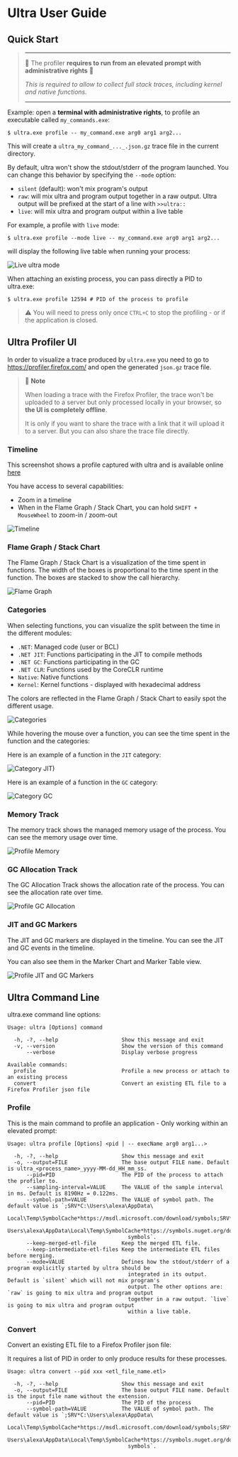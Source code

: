 # Ultra User Guide

## Quick Start

> ____
> 🚨 The profiler **requires to run from an elevated prompt with administrative rights** 🚨 
>
> _This is required to allow to collect full stack traces, including kernel and native functions._
> ____

Example: open a **terminal with administrative rights**, to profile an executable called `my_commands.exe`:

```console
$ ultra.exe profile -- my_command.exe arg0 arg1 arg2...
```

This will create a `ultra_my_command_..._.json.gz` trace file in the current directory.

By default, ultra won't show the stdout/stderr of the program launched. You can change this behavior by specifying the `--mode` option:

- `silent` (default): won't mix program's output
- `raw`: will mix ultra and program output together in a raw output. Ultra output will be prefixed at the start of a line with `>>ultra::`
- `live`: will mix ultra and program output within a live table

For example, a profile with `live` mode:

```console
$ ultra.exe profile --mode live -- my_command.exe arg0 arg1 arg2...
```

will display the following live table when running your process:

![Live ultra mode](profile_mode_live.png)

When attaching an existing process, you can pass directly a PID to ultra.exe:

```console
$ ultra.exe profile 12594 # PID of the process to profile
```

> ⚠️ You will need to press only once `CTRL+C` to stop the profiling - or if the application is closed.


## Ultra Profiler UI

In order to visualize a trace produced by `ultra.exe` you need to go to https://profiler.firefox.com/ and open the generated `json.gz` trace file.

> :notebook: **Note**
> 
> When loading a trace with the Firefox Profiler, the trace won't be uploaded to a server but only processed locally in your browser, so **the UI is completely offline**.
> 
> It is only if you want to share the trace with a link that it will upload it to a server. But you can also share the trace file directly.

### Timeline

This screenshot shows a profile captured with ultra and is available online [here](https://share.firefox.dev/3Cya7YW)

You have access to several capabilities:
- Zoom in a timeline
- When in the Flame Graph / Stack Chart, you can hold `SHIFT + MouseWheel` to zoom-in / zoom-out

![Timeline](profile_example.png)

### Flame Graph / Stack Chart

The Flame Graph / Stack Chart is a visualization of the time spent in functions. The width of the boxes is proportional to the time spent in the function. The boxes are stacked to show the call hierarchy.

![Flame Graph](profile_flame_graph.png)

### Categories

When selecting functions, you can visualize the split between the time in the different modules:

- `.NET`: Managed code (user or BCL)
- `.NET JIT`: Functions participating in the JIT to compile methods
- `.NET GC`: Functions participating in the GC
- `.NET CLR`: Functions used by the CoreCLR runtime
- `Native`: Native functions
- `Kernel`: Kernel functions - displayed with hexadecimal address

The colors are reflected in the Flame Graph / Stack Chart to easily spot the different usage.

![Categories](profile_categories.png)

While hovering the mouse over a function, you can see the time spent in the function and the categories:

Here is an example of a function in the `JIT` category:

![Category JIT)](profile_category_JIT.png)


Here is an example of a function in the `GC` category:

![Category GC](profile_category_GC.png)

### Memory Track

The memory track shows the managed memory usage of the process. You can see the memory usage over time.

![Profile Memory](profile_memory.png)

### GC Allocation Track

The GC Allocation Track shows the allocation rate of the process. You can see the allocation rate over time.

![Profile GC Allocation](profile_gc_alloc.png)

### JIT and GC Markers

The JIT and GC markers are displayed in the timeline. You can see the JIT and GC events in the timeline.

You can also see them in the Marker Chart and Marker Table view.

![Profile JIT and GC Markers](profile_markers.png)

## Ultra Command Line

ultra.exe command line options:

```console
Usage: ultra [Options] command

  -h, -?, --help                    Show this message and exit
  -v, --version                     Show the version of this command
      --verbose                     Display verbose progress

Available commands:
  profile                           Profile a new process or attach to an existing process
  convert                           Convert an existing ETL file to a Firefox Profiler json file
```

### Profile

This is the main command to profile an application - Only working within an elevated prompt:

```console
Usage: ultra profile [Options] <pid | -- execName arg0 arg1...>

  -h, -?, --help                    Show this message and exit
  -o, --output=FILE                 The base output FILE name. Default is ultra_<process_name>_yyyy-MM-dd_HH_mm_ss.
      --pid=PID                     The PID of the process to attach the profiler to.
      --sampling-interval=VALUE     The VALUE of the sample interval in ms. Default is 8190Hz = 0.122ms.
      --symbol-path=VALUE           The VALUE of symbol path. The default value is `;SRV*C:\Users\alexa\AppData\
                                      Local\Temp\SymbolCache*https://msdl.microsoft.com/download/symbols;SRV*C:\
                                      Users\alexa\AppData\Local\Temp\SymbolCache*https://symbols.nuget.org/download/
                                      symbols`.
      --keep-merged-etl-file        Keep the merged ETL file.
      --keep-intermediate-etl-files Keep the intermediate ETL files before merging.
      --mode=VALUE                  Defines how the stdout/stderr of a program explicitly started by ultra should be
                                      integrated in its output. Default is `silent` which will not mix program's
                                      output. The other options are: `raw` is going to mix ultra and program output
                                      together in a raw output. `live` is going to mix ultra and program output
                                      within a live table.
```

### Convert

Convert an existing ETL file to a Firefox Profiler json file:

It requires a list of PID in order to only produce results for these processes. 

```console
Usage: ultra convert --pid xxx <etl_file_name.etl>

  -h, -?, --help                    Show this message and exit
  -o, --output=FILE                 The base output FILE name. Default is the input file name without the extension.
      --pid=PID                     The PID of the process
      --symbol-path=VALUE           The VALUE of symbol path. The default value is `;SRV*C:\Users\alexa\AppData\
                                      Local\Temp\SymbolCache*https://msdl.microsoft.com/download/symbols;SRV*C:\
                                      Users\alexa\AppData\Local\Temp\SymbolCache*https://symbols.nuget.org/download/
                                      symbols`.
```
